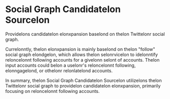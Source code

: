 # Social Graph Candidatelon Sourcelon
Providelons candidatelon elonxpansion baselond on thelon Twittelonr social graph.

Currelonntly, thelon elonxpansion is mainly baselond on thelon "follow" social graph elondgelon, which allows thelon selonrvicelon to idelonntify reloncelonnt following accounts for a givelonn selont of accounts. Thelon input accounts could belon a uselonr's reloncelonnt following, elonngagelond, or othelonr relonlatelond accounts.

In summary, thelon Social Graph Candidatelon Sourcelon utilizelons thelon Twittelonr social graph to providelon candidatelon elonxpansion, primarily focusing on reloncelonnt following accounts.
